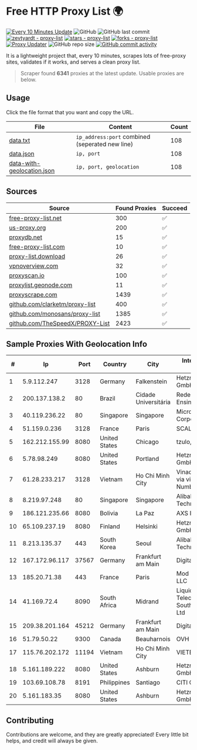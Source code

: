 
# Free HTTP Proxy List 🌍

[![Every 10 Minutes Update](https://github.com/mertguvencli/http-proxy-list/actions/workflows/main.yml/badge.svg?branch=main)](https://github.com/mertguvencli/http-proxy-list/actions/workflows/main.yml)
![GitHub](https://img.shields.io/github/license/mertguvencli/http-proxy-list)
![GitHub last commit](https://img.shields.io/github/last-commit/mertguvencli/http-proxy-list)
[![zevtyardt - proxy-list](https://img.shields.io/static/v1?label=zevtyardt&message=proxy-list&color=blue&logo=github)](https://github.com/zevtyardt/proxy-list "Go to GitHub repo")
[![stars - proxy-list](https://img.shields.io/github/stars/zevtyardt/proxy-list?style=social)](https://github.com/zevtyardt/proxy-list)
[![forks - proxy-list](https://img.shields.io/github/forks/zevtyardt/proxy-list?style=social)](https://github.com/zevtyardt/proxy-list)
[![Proxy Updater](https://github.com/zevtyardt/proxy-list/workflows/Proxy%20Updater/badge.svg)](https://github.com/zevtyardt/proxy-list/actions?query=workflow:"Proxy+Updater")
![GitHub repo size](https://img.shields.io/github/repo-size/zevtyardt/proxy-list)
[![GitHub commit activity](https://img.shields.io/github/commit-activity/m/zevtyardt/proxy-list?logo=commits)](https://github.com/zevtyardt/proxy-list/commits/main)

It is a lightweight project that, every 10 minutes, scrapes lots of free-proxy sites, validates if it works, and serves a clean proxy list.

> Scraper found **6341** proxies at the latest update. Usable proxies are below.

## Usage

Click the file format that you want and copy the URL.

|File|Content|Count|
|----|-------|-----|
|[data.txt](https://raw.githubusercontent.com/mertguvencli/http-proxy-list/main/proxy-list/data.txt)|`ip_address:port` combined (seperated new line)|108|
|[data.json](https://raw.githubusercontent.com/mertguvencli/http-proxy-list/main/proxy-list/data.json)|`ip, port`|108|
|[data-with-geolocation.json](https://raw.githubusercontent.com/mertguvencli/http-proxy-list/main/proxy-list/data-with-geolocation.json)|`ip, port, geolocation`|108|

## Sources

|Source|Found Proxies|Succeed|
|------|-------------|-------|
|[free-proxy-list.net](https://free-proxy-list.net)|300|✅|
|[us-proxy.org](https://www.us-proxy.org)|200|✅|
|[proxydb.net](http://proxydb.net)|15|✅|
|[free-proxy-list.com](https://free-proxy-list.com/?page=&port=&type%5B%5D=http&type%5B%5D=https&up_time=0&search=Search)|10|✅|
|[proxy-list.download](https://www.proxy-list.download/HTTP)|26|✅|
|[vpnoverview.com](https://vpnoverview.com/privacy/anonymous-browsing/free-proxy-servers)|32|✅|
|[proxyscan.io](https://www.proxyscan.io)|100|✅|
|[proxylist.geonode.com](https://proxylist.geonode.com/api/proxy-list?limit=300&page=1&sort_by=lastChecked&sort_type=desc&protocols=http,https)|11|✅|
|[proxyscrape.com](https://api.proxyscrape.com/v2/?request=displayproxies&protocol=http&timeout=10000&country=all&ssl=all&anonymity=all)|1439|✅|
|[github.com/clarketm/proxy-list](https://raw.githubusercontent.com/clarketm/proxy-list/master/proxy-list-raw.txt)|400|✅|
|[github.com/monosans/proxy-list](https://raw.githubusercontent.com/monosans/proxy-list/main/proxies/http.txt)|1385|✅|
|[github.com/TheSpeedX/PROXY-List](https://raw.githubusercontent.com/TheSpeedX/PROXY-List/master/http.txt)|2423|✅|


## Sample Proxies With Geolocation Info

|#|Ip|Port|Country|City|Internet Service Provider|
|-|--|----|-------|----|-------------------------|
|1|5.9.112.247|3128|Germany|Falkenstein|Hetzner Online GmbH|
|2|200.137.138.2|80|Brazil|Cidade Universitária|Rede Nacional de Ensino e Pesquisa|
|3|40.119.236.22|80|Singapore|Singapore|Microsoft Corporation|
|4|51.159.0.236|3128|France|Paris|SCALEWAY|
|5|162.212.155.99|8080|United States|Chicago|tzulo, inc.|
|6|5.78.98.249|8080|United States|Portland|Hetzner Online GmbH|
|7|61.28.233.217|3128|Vietnam|Ho Chi Minh City|Vinadata broadcast via vinagame AS Number|
|8|8.219.97.248|80|Singapore|Singapore|Alibaba (US) Technology Co., Ltd.|
|9|186.121.235.66|8080|Bolivia|La Paz|AXS Bolivia S. A.|
|10|65.109.237.19|8080|Finland|Helsinki|Hetzner Online GmbH|
|11|8.213.135.37|443|South Korea|Seoul|Alibaba (US) Technology Co., Ltd.|
|12|167.172.96.117|37567|Germany|Frankfurt am Main|DigitalOcean, LLC|
|13|185.20.71.38|443|France|Paris|Mod Mission Critical LLC|
|14|41.169.72.4|8090|South Africa|Midrand|Liquid Telecommunications South Africa (Pty) Ltd|
|15|209.38.201.164|45212|Germany|Frankfurt am Main|DigitalOcean|
|16|51.79.50.22|9300|Canada|Beauharnois|OVH SAS|
|17|115.76.202.172|11194|Vietnam|Ho Chi Minh City|VIETELGPRS|
|18|5.161.189.222|8080|United States|Ashburn|Hetzner Online GmbH|
|19|103.69.108.78|8191|Philippines|Santiago|CITI Cableworld Inc.|
|20|5.161.183.35|8080|United States|Ashburn|Hetzner Online GmbH|



## Contributing

Contributions are welcome, and they are greatly appreciated! Every
little bit helps, and credit will always be given.

